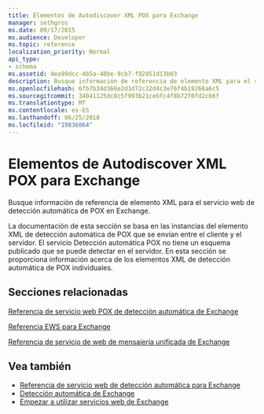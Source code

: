 ```yaml
---
title: Elementos de Autodiscover XML POX para Exchange
manager: sethgros
ms.date: 09/17/2015
ms.audience: Developer
ms.topic: reference
localization_priority: Normal
api_type:
- schema
ms.assetid: 4ea99dcc-4b5a-48be-9cb7-f92851d13b03
description: Busque información de referencia de elemento XML para el servicio web de detección automática de POX en Exchange.
ms.openlocfilehash: 6fb7b34d366e2d1d72c32d4c3e76f4b19266a6c5
ms.sourcegitcommit: 34041125dc8c5f993b21cebfc4f8b72f0fd2cb6f
ms.translationtype: MT
ms.contentlocale: es-ES
ms.lasthandoff: 06/25/2018
ms.locfileid: "19836864"
---
```

# <a name="pox-autodiscover-xml-elements-for-exchange"></a>Elementos de Autodiscover XML POX para Exchange

Busque información de referencia de elemento XML para el servicio web de detección automática de POX en Exchange.
  
La documentación de esta sección se basa en las instancias del elemento XML de detección automática de POX que se envían entre el cliente y el servidor. El servicio Detección automática POX no tiene un esquema publicado que se puede detectar en el servidor. En esta sección se proporciona información acerca de los elementos XML de detección automática de POX individuales.
  
## <a name="related-sections"></a>Secciones relacionadas
<a name="bk_RelatedSections"> </a>

[Referencia de servicio web POX de detección automática de Exchange](pox-autodiscover-web-service-reference-for-exchange.md)
  
[Referencia EWS para Exchange](ews-reference-for-exchange.md)
  
[Referencia de servicio de web de mensajería unificada de Exchange](unified-messaging-web-service-reference-for-exchange.md)
  
## <a name="see-also"></a>Vea también

- [Referencia de servicio web de detección automática para Exchange](autodiscover-web-service-reference-for-exchange.md)
- [Detección automática de Exchange](../exchange-web-services/autodiscover-for-exchange.md)
- [Empezar a utilizar servicios web de Exchange](../exchange-web-services/start-using-web-services-in-exchange.md)
    

